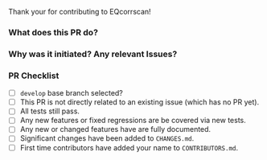 Thank your for contributing to EQcorrscan!

### What does this PR do?

### Why was it initiated?  Any relevant Issues?

### PR Checklist
- [ ] `develop` base branch selected?
- [ ] This PR is not directly related to an existing issue (which has no PR yet).
- [ ] All tests still pass.
- [ ] Any new features or fixed regressions are be covered via new tests.
- [ ] Any new or changed features have are fully documented.
- [ ] Significant changes have been added to `CHANGES.md`.
- [ ] First time contributors have added your name to `CONTRIBUTORS.md`.
